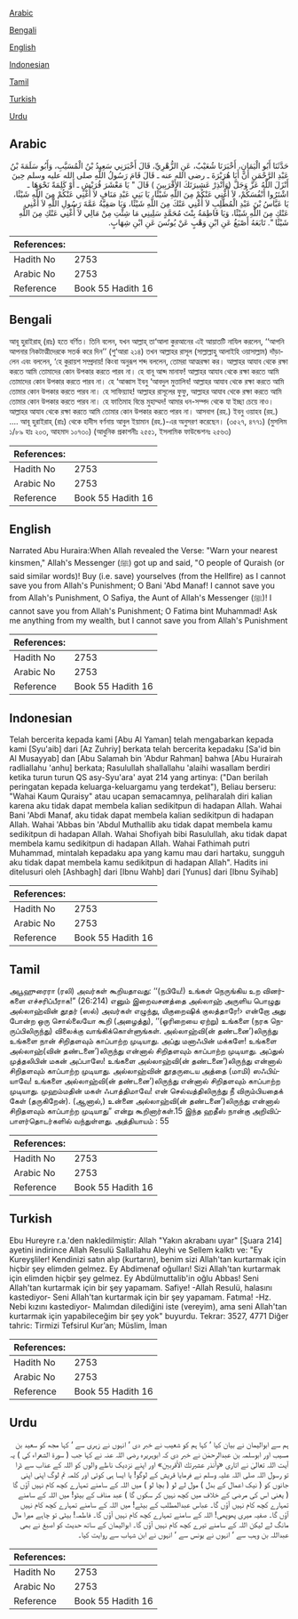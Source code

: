 [Arabic](#arabic)

[Bengali](#bengali)

[English](#english)

[Indonesian](#indonesian)

[Tamil](#tamil)

[Turkish](#turkish)

[Urdu](#urdu)

## Arabic


<div dir="rtl" lang="ar" style={{fontSize:'larger',backgroundColor:'#f8f9fa',padding:20}}>
حَدَّثَنَا أَبُو الْيَمَانِ، أَخْبَرَنَا شُعَيْبٌ، عَنِ الزُّهْرِيِّ، قَالَ أَخْبَرَنِي سَعِيدُ بْنُ الْمُسَيَّبِ، وَأَبُو سَلَمَةَ بْنُ عَبْدِ الرَّحْمَنِ أَنَّ أَبَا هُرَيْرَةَ ـ رضى الله عنه ـ قَالَ قَامَ رَسُولُ اللَّهِ صلى الله عليه وسلم حِينَ أَنْزَلَ اللَّهُ عَزَّ وَجَلَّ ‏(‏وَأَنْذِرْ عَشِيرَتَكَ الأَقْرَبِينَ ‏)‏ قَالَ ‏"‏ يَا مَعْشَرَ قُرَيْشٍ ـ أَوْ كَلِمَةً نَحْوَهَا ـ اشْتَرُوا أَنْفُسَكُمْ، لاَ أُغْنِي عَنْكُمْ مِنَ اللَّهِ شَيْئًا، يَا بَنِي عَبْدِ مَنَافٍ لاَ أُغْنِي عَنْكُمْ مِنَ اللَّهِ شَيْئًا، يَا عَبَّاسُ بْنَ عَبْدِ الْمُطَّلِبِ لاَ أُغْنِي عَنْكَ مِنَ اللَّهِ شَيْئًا، وَيَا صَفِيَّةُ عَمَّةَ رَسُولِ اللَّهِ لاَ أُغْنِي عَنْكِ مِنَ اللَّهِ شَيْئًا، وَيَا فَاطِمَةُ بِنْتَ مُحَمَّدٍ سَلِينِي مَا شِئْتِ مِنْ مَالِي لاَ أُغْنِي عَنْكِ مِنَ اللَّهِ شَيْئًا ‏"‏‏.‏ تَابَعَهُ أَصْبَغُ عَنِ ابْنِ وَهْبٍ عَنْ يُونُسَ عَنِ ابْنِ شِهَابٍ‏.‏
</div>
<div style={{backgroundColor:'#f8f9fa',padding:20, marginBottom: 10}}><table> <thead> <tr> <th>References:</th> <th></th> </tr> </thead> <tbody><tr><td>Hadith No</td><td>2753</td></tr><tr><td>Arabic No</td><td>2753</td></tr><tr><td>Reference</td><td>Book 55 Hadith 16</td></tr></tbody></table></div>

## Bengali


<div dir="ltr" lang="bn" style={{fontSize:'larger',backgroundColor:'#f8f9fa',padding:20}}>
আবূ হুরাইরাহ্ (রাঃ) হতে বর্ণিত। তিনি বলেন, যখন আল্লাহ্ তা‘আলা কুরআনের এই আয়াতটি নাযিল করলেন, ‘‘আপনি আপনার নিকটাত্মীদেরকে সতর্ক করে দিন’’ (শু‘আরা ২১৪) তখন আল্লাহর রাসূল (সাল্লাল্লাহু আলাইহি ওয়াসাল্লাম) দাঁড়ালেন এবং বললেন, ‘হে কুরায়শ সম্প্রদায়! কিংবা অনুরূপ শব্দ বললেন, তোমরা আত্মরক্ষা কর। আল্লাহর আযাব থেকে রক্ষা করতে আমি তোমাদের কোন উপকার করতে পারব না। হে বানূ আব্দ মানাফ! আল্লাহর আযাব থেকে রক্ষা করতে আমি তোমাদের কোন উপকার করতে পারব না। হে ‘আব্বাস ইবনু ‘আবদুল মুত্তালিব! আল্লাহর আযাব থেকে রক্ষা করতে আমি তোমার কোন উপকার করতে পারব না। হে সাফিয়্যাহ! আল্লাহর রাসূলের ফুফু, আল্লাহর আযাব থেকে রক্ষা করতে আমি তোমার কোন উপকার করতে পারব না। হে ফাতিমাহ বিন্তে মুহাম্মদ! আমার ধন-সম্পদ থেকে যা ইচ্ছা চেয়ে নাও। আল্লাহর আযাব থেকে রক্ষা করতে আমি তোমার কোন উপকার করতে পারব না। আসবাগ (রহ.) ইবনু ওয়াহব (রহ.) .... আবূ হুরাইরাহ্ (রাঃ) থেকে হাদীস বর্ণনায় আবুল ইয়ামান (রহ.)-এর অনুসরণ করেছেন। (৩৫২৭, ৪৭৭১) (মুসলিম ১/৮৯ হাঃ ২০৩, আহমাদ ১০৭৩০) (আধুনিক প্রকাশনীঃ ২৫৫১, ইসলামিক ফাউন্ডেশনঃ ২৫৬৩)
</div>
<div style={{backgroundColor:'#f8f9fa',padding:20, marginBottom: 10}}><table> <thead> <tr> <th>References:</th> <th></th> </tr> </thead> <tbody><tr><td>Hadith No</td><td>2753</td></tr><tr><td>Arabic No</td><td>2753</td></tr><tr><td>Reference</td><td>Book 55 Hadith 16</td></tr></tbody></table></div>

## English


<div dir="ltr" lang="en" style={{fontSize:'larger',backgroundColor:'#f8f9fa',padding:20}}>
Narrated Abu Huraira:When Allah revealed the Verse: "Warn your nearest kinsmen," Allah's Messenger (ﷺ) got up and said, "O people of Quraish (or said similar words)! Buy (i.e. save) yourselves (from the Hellfire) as I cannot save you from Allah's Punishment; O Bani 'Abd Manaf! I cannot save you from Allah's Punishment, O Safiya, the Aunt of Allah's Messenger (ﷺ)! I cannot save you from Allah's Punishment; O Fatima bint Muhammad! Ask me anything from my wealth, but I cannot save you from Allah's Punishment
</div>
<div style={{backgroundColor:'#f8f9fa',padding:20, marginBottom: 10}}><table> <thead> <tr> <th>References:</th> <th></th> </tr> </thead> <tbody><tr><td>Hadith No</td><td>2753</td></tr><tr><td>Arabic No</td><td>2753</td></tr><tr><td>Reference</td><td>Book 55 Hadith 16</td></tr></tbody></table></div>

## Indonesian


<div dir="ltr" lang="id" style={{fontSize:'larger',backgroundColor:'#f8f9fa',padding:20}}>
Telah bercerita kepada kami [Abu Al Yaman] telah mengabarkan kepada kami [Syu'aib] dari [Az Zuhriy] berkata telah bercerita kepadaku [Sa'id bin Al Musayyab] dan [Abu Salamah bin 'Abdur Rahman] bahwa [Abu Hurairah radliallahu 'anhu] berkata; Rasulullah shallallahu 'alaihi wasallam berdiri ketika turun turun QS asy-Syu'ara' ayat 214 yang artinya: ("Dan berilah peringatan kepada keluarga-keluargamu yang terdekat"), Beliau berseru: "Wahai Kaum Quraisy" atau ucapan semacamnya, peliharalah diri kalian karena aku tidak dapat membela kalian sedikitpun di hadapan Allah. Wahai Bani 'Abdi Manaf, aku tidak dapat membela kalian sedikitpun di hadapan Allah. Wahai 'Abbas bin 'Abdul Muthallib aku tidak dapat membela kamu sedikitpun di hadapan Allah. Wahai Shofiyah bibi Rasulullah, aku tidak dapat membela kamu sedikitpun di hadapan Allah. Wahai Fathimah putri Muhammad, mintalah kepadaku apa yang kamu mau dari hartaku, sungguh aku tidak dapat membela kamu sedikitpun di hadapan Allah". Hadits ini ditelusuri oleh [Ashbagh] dari [Ibnu Wahb] dari [Yunus] dari [Ibnu Syihab]
</div>
<div style={{backgroundColor:'#f8f9fa',padding:20, marginBottom: 10}}><table> <thead> <tr> <th>References:</th> <th></th> </tr> </thead> <tbody><tr><td>Hadith No</td><td>2753</td></tr><tr><td>Arabic No</td><td>2753</td></tr><tr><td>Reference</td><td>Book 55 Hadith 16</td></tr></tbody></table></div>

## Tamil


<div dir="ltr" lang="ta" style={{fontSize:'larger',backgroundColor:'#f8f9fa',padding:20}}>
அபூஹுரைரா (ரலி) அவர்கள் கூறியதாவது: ‘‘(நபியே!) உங்கள் நெருங்கிய உற வினர்களை எச்சரிப்பீராக!” (26:214) எனும் இறைவசனத்தை அல்லாஹ் அருளிய பொழுது அல்லாஹ்வின் தூதர் (ஸல்) அவர்கள் எழுந்து, யிகுறைஷிக் குலத்தாரே!› என்றோ அது போன்ற ஒரு சொல்லையோ கூறி (அழைத்து), ‘‘(ஓரிறையை ஏற்று) உங்களை (நரக நெருப்பிலிருந்து) விலைக்கு வாங்கிக்கொள்ளுங்கள். அல்லாஹ்வி(ன் தண்டனை’)லிருந்து உங்களை நான் சிறிதளவும் காப்பாற்ற முடியாது. அப்து மனாஃபின் மக்களே! உங்களை அல்லாஹ்(வின் தண்டனை’)லிருந்து என்னால் சிறிதளவும் காப்பாற்ற முடியாது. அப்துல் முத்தலிபின் மகன் அப்பாஸே! உங்களை அல்லாஹ்வி(ன் தண்டனை’)லிருந்து என்னால் சிறிதளவும் காப்பாற்ற முடியாது. அல்லாஹ்வின் தூதருடைய அத்தை (மாமி) ஸஃபிய்யாவே! உங்களை அல்லாஹ்வி(ன் தண்டனை’)லிருந்து என்னால் சிறிதளவும் காப்பாற்ற முடியாது. முஹம்மதின் மகள் ஃபாத்திமாவே! என் செல்வத்திலிருந்து நீ விரும்பியதைக் கேள் (தருகிறேன்). (ஆனால்,) உன்னை அல்லாஹ்வி(ன் தண்டனை’)லிருந்து என்னால் சிறிதளவும் காப்பாற்ற முடியாது” என்று கூறினார்கள்.15 இந்த ஹதீஸ் நான்கு அறிவிப்பாளர்தொடர்களில் வந்துள்ளது. அத்தியாயம் : 55
</div>
<div style={{backgroundColor:'#f8f9fa',padding:20, marginBottom: 10}}><table> <thead> <tr> <th>References:</th> <th></th> </tr> </thead> <tbody><tr><td>Hadith No</td><td>2753</td></tr><tr><td>Arabic No</td><td>2753</td></tr><tr><td>Reference</td><td>Book 55 Hadith 16</td></tr></tbody></table></div>

## Turkish


<div dir="ltr" lang="tr" style={{fontSize:'larger',backgroundColor:'#f8f9fa',padding:20}}>
Ebu Hureyre r.a.'den nakledilmiştir: Allah "Yakın akrabanı uyar" [Şuara 214] ayetini indirince Allah Resulü Sallallahu Aleyhi ve Sellem kalktı ve: "Ey Kureyşliler! Kendinizi satın alıp (kurtarın), benim sizi Allah'tan kurtarmak için hiçbir şey elimden gelmez. Ey Abdimenaf oğulları! Sizi Allah'tan kurtarmak için elimden hiçbir şey gelmez. Ey Abdülmuttalib'in oğlu Abbas! Seni Allah'tan kurtarmak için bir şey yapamam. Safiye! -Allah Resulü, halasını kastediyor- Seni Allah'tan kurtarmak için bir şey yapamam. Fatıma! -Hz. Nebi kızını kastediyor- Malımdan dilediğini iste (vereyim), ama seni Allah'tan kurtarmak için yapabileceğim bir şey yok" buyurdu. Tekrar: 3527, 4771 Diğer tahric: Tirmizi Tefsirul Kur’an; Müslim, İman
</div>
<div style={{backgroundColor:'#f8f9fa',padding:20, marginBottom: 10}}><table> <thead> <tr> <th>References:</th> <th></th> </tr> </thead> <tbody><tr><td>Hadith No</td><td>2753</td></tr><tr><td>Arabic No</td><td>2753</td></tr><tr><td>Reference</td><td>Book 55 Hadith 16</td></tr></tbody></table></div>

## Urdu


<div dir="rtl" lang="ur" style={{fontSize:'larger',backgroundColor:'#f8f9fa',padding:20}}>
ہم سے ابوالیمان نے بیان کیا ‘ کہا ہم کو شعیب نے خبر دی ‘ انہوں نے زہری سے ‘ کہا مجھ کو سعید بن مسیب اور ابوسلمہ بن عبدالرحمٰن نے خبر دی کہ ابوہریرہ رضی اللہ عنہ نے کہا جب ( سورۃ الشعراء کی ) یہ آیت اللہ تعالیٰ نے اتاری «وأنذر عشيرتك الأقربين‏» اور اپنے نزدیک ناطے والوں کو اللہ کے عذاب سے ڈرا تو رسول اللہ صلی اللہ علیہ وسلم نے فرمایا قریش کے لوگو! یا ایسا ہی کوئی اور کلمہ تم لوگ اپنی اپنی جانوں کو ( نیک اعمال کے بدل ) مول لے لو ( بچا لو ) میں اللہ کے سامنے تمہارے کچھ کام نہیں آؤں گا ( یعنی اس کی مرضی کے خلاف میں کچھ نہیں کر سکوں گا ) عبد مناف کے بیٹو! میں اللہ کے سامنے تمہارے کچھ کام نہیں آؤں گا۔ عباس عبدالمطلب کے بیٹے! میں اللہ کے سامنے تمہارے کچھ کام نہیں آؤں گا۔ صفیہ میری پھوپھی! اللہ کے سامنے تمہارے کچھ کام نہیں آؤں گا۔ فاطمہ! بیٹی تو چاہے میرا مال مانگ لے لیکن اللہ کے سامنے تیرے کچھ کام نہیں آؤں گا۔ ابوالیمان کے ساتھ حدیث کو اصبغ نے بھی عبداللہ بن وہب سے ‘ انہوں نے یونس سے ‘ انہوں نے ابن شہاب سے روایت کیا۔
</div>
<div style={{backgroundColor:'#f8f9fa',padding:20, marginBottom: 10}}><table> <thead> <tr> <th>References:</th> <th></th> </tr> </thead> <tbody><tr><td>Hadith No</td><td>2753</td></tr><tr><td>Arabic No</td><td>2753</td></tr><tr><td>Reference</td><td>Book 55 Hadith 16</td></tr></tbody></table></div>